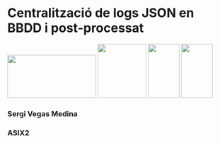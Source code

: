 # Centralització de logs JSON en BBDD i post-processat

<a href="http://www.google.com"><img src="http://www.fluentd.org/assets/img/miscellany/fluentd-logo.png" width="200" height="97" /></a>
<a href="http://www.google.com"><img src="https://static-www.elastic.co/assets/blt5206a5d68cf558f0/elastic-elasticsearch-fw.svg?q=120" width="110" height="122" /></a>
<a href="http://www.google.com"><img src="https://static-www.elastic.co/assets/blt1227b0c93c157e40/elastic-kibana-fw.svg?q=120" width="71" height="122" /></a>
<a href="http://www.google.com"><img src="https://static-www.elastic.co/assets/blt9f8a54fa67d86645/elastic-beats-fw.svg?q=120" width="71" height="122" /></a>

### Sergi Vegas Medina
### ASIX2
